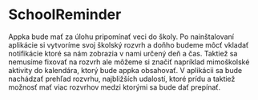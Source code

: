 # SchoolReminder

Appka bude mať za úlohu pripomínať veci do školy. Po nainštalovaní aplikácie si vytvoríme svoj školský rozvrh a doňho budeme môcť vkladať notifikácie ktoré sa nám zobrazia v nami určený deň a čas. Taktiež sa nemusíme fixovať na rozvrh ale môžeme si značiť napríklad mimoškolské aktivity do kalendára, ktorý bude appka obsahovať. V aplikácii sa bude nachádzať prehľad rozvrhu, najbližších udalostí, ktoré prídu a taktiež možnosť mať viac rozvrhov medzi ktorými sa bude dať prepínať.
